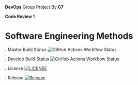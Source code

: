 **DevOps** Group Project By **G7**

**Code Review 1**



# Software Engineering Methods

**.** Master Build Status ![GitHub Actions Workflow Status](https://img.shields.io/github/actions/workflow/status/AdamCold/group7/main.yml?branch=master)

**.** Develop Build Status ![GitHub Actions Workflow Status](https://img.shields.io/github/actions/workflow/status/AdamCold/group7/main.yml?branch=develop)

**.** License [![LICENSE](https://img.shields.io/github/license/AdamCold/group7.svg?style=flat-square)](https://github.com/AdamCold/group7/blob/master/LICENSE)

**.** Release [![Release](https://img.shields.io/github/release/AdamCold/group7/all.svg?style=flat-square)](https://github.com/AdamCold/group7/release)

